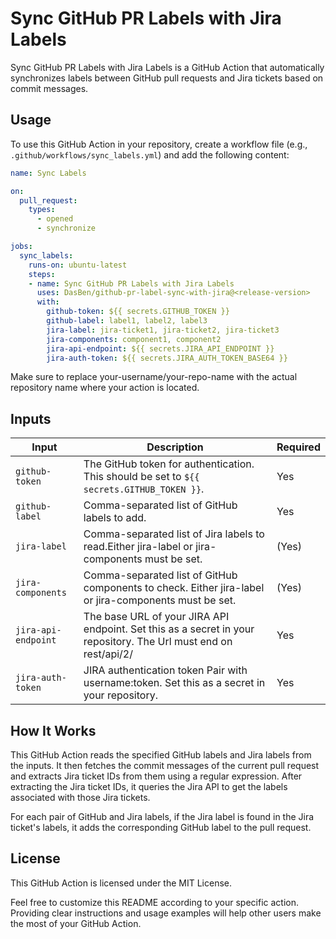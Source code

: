 # Sync GitHub PR Labels with Jira Labels

Sync GitHub PR Labels with Jira Labels is a GitHub Action that automatically synchronizes labels between GitHub pull requests and Jira tickets based on commit messages.

## Usage

To use this GitHub Action in your repository, create a workflow file (e.g., `.github/workflows/sync_labels.yml`) and add the following content:

```yaml
name: Sync Labels

on:
  pull_request:
    types:
      - opened
      - synchronize

jobs:
  sync_labels:
    runs-on: ubuntu-latest
    steps:
    - name: Sync GitHub PR Labels with Jira Labels
      uses: DasBen/github-pr-label-sync-with-jira@<release-version>
      with:
        github-token: ${{ secrets.GITHUB_TOKEN }}
        github-label: label1, label2, label3
        jira-label: jira-ticket1, jira-ticket2, jira-ticket3
        jira-components: component1, component2
        jira-api-endpoint: ${{ secrets.JIRA_API_ENDPOINT }}
        jira-auth-token: ${{ secrets.JIRA_AUTH_TOKEN_BASE64 }}
```

Make sure to replace your-username/your-repo-name with the actual repository name where your action is located.

## Inputs
| Input               | Description                                                                                                      | Required |
|---------------------|------------------------------------------------------------------------------------------------------------------|----------|
| `github-token`      | The GitHub token for authentication. This should be set to `${{ secrets.GITHUB_TOKEN }}`.                        | Yes      |
| `github-label`      | Comma-separated list of GitHub labels to add.                                                                    | Yes      |
| `jira-label`        | Comma-separated list of Jira labels to read.Either jira-label or jira-components must be set.                    | (Yes)    |
| `jira-components`   | Comma-separated list of GitHub components to check. Either jira-label or jira-components must be set.            | (Yes)    |
| `jira-api-endpoint` | The base URL of your JIRA API endpoint. Set this as a secret in your repository. The Url must end on rest/api/2/ | Yes      |
| `jira-auth-token`   | JIRA authentication token Pair with username:token. Set this as a secret in your repository.                     | Yes      |

## How It Works
This GitHub Action reads the specified GitHub labels and Jira labels from the inputs. It then fetches the commit messages of the current pull request and extracts Jira ticket IDs from them using a regular expression. After extracting the Jira ticket IDs, it queries the Jira API to get the labels associated with those Jira tickets.

For each pair of GitHub and Jira labels, if the Jira label is found in the Jira ticket's labels, it adds the corresponding GitHub label to the pull request.

## License
This GitHub Action is licensed under the MIT License.

Feel free to customize this README according to your specific action. Providing clear instructions and usage examples will help other users make the most of your GitHub Action.